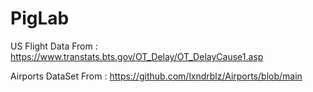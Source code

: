 # PigLab


US Flight Data From : https://www.transtats.bts.gov/OT_Delay/OT_DelayCause1.asp


Airports DataSet From : https://github.com/lxndrblz/Airports/blob/main
